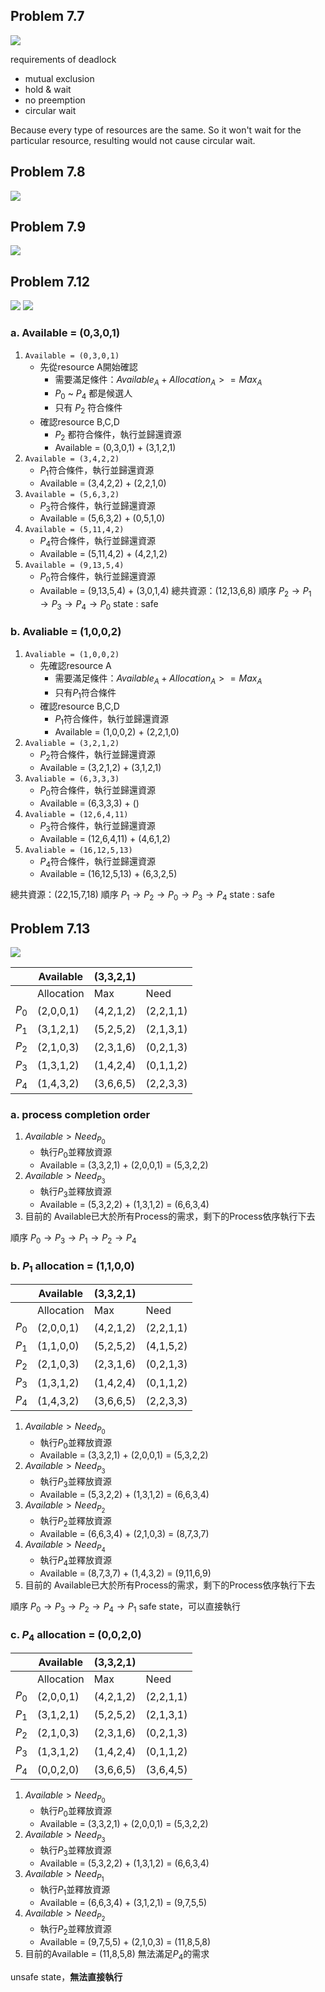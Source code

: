 ## Problem 7.7
![](https://i.imgur.com/7x3Z9FG.png)

requirements of deadlock
* mutual exclusion
* hold & wait
* no preemption
* circular wait

Because every type of resources are the same.
So it won't wait for the particular resource, resulting would not cause circular wait.

## Problem 7.8
![](https://i.imgur.com/QXRMywd.png)

## Problem 7.9
![](https://i.imgur.com/qO8JL4i.png)

## Problem 7.12
![](https://i.imgur.com/mXCTIX2.png)
![](https://i.imgur.com/TW6AfC4.png)

### a. Available = (0,3,0,1)
1. `Available = (0,3,0,1)`
	* 先從resource A開始確認
		* 需要滿足條件：$Available_A + Allocation_A >= Max_A$
		* $P_0$ ~ $P_4$ 都是候選人
		* 只有 $P_2$ 符合條件
	* 確認resource B,C,D
		* $P_2$ 都符合條件，執行並歸還資源
		*  Available = (0,3,0,1) + (3,1,2,1)
2. `Available = (3,4,2,2)`
	* $P_1$符合條件，執行並歸還資源
	* Available = (3,4,2,2) + (2,2,1,0)
3. `Available = (5,6,3,2)`
	*  $P_3$符合條件，執行並歸還資源
	*  Available = (5,6,3,2) + (0,5,1,0)
4. `Available = (5,11,4,2)`
	* $P_4$符合條件，執行並歸還資源
	*  Available = (5,11,4,2) + (4,2,1,2)
5. `Available = (9,13,5,4)`
	* $P_0$符合條件，執行並歸還資源
	*  Available = (9,13,5,4) + (3,0,1,4)
總共資源：(12,13,6,8)
順序 $P_2 \rightarrow P_1 \rightarrow P_3 \rightarrow P_4 \rightarrow P_0$
state : safe

### b. Avaliable = (1,0,0,2)
1. `Avaliable = (1,0,0,2)`
	* 先確認resource A
		* 需要滿足條件：$Available_A + Allocation_A >= Max_A$
		* 只有$P_1$符合條件
	* 確認resource B,C,D
		* $P_1$符合條件，執行並歸還資源
		* Available =  (1,0,0,2) + (2,2,1,0)
2. `Avaliable = (3,2,1,2)`
	* $P_2$符合條件，執行並歸還資源
	*  Available =  (3,2,1,2) + (3,1,2,1)
3. `Avaliable = (6,3,3,3)`
	* $P_0$符合條件，執行並歸還資源
	*  Available =  (6,3,3,3) + ()
4. `Avaliable = (12,6,4,11)`
	* $P_3$符合條件，執行並歸還資源
	*  Available = (12,6,4,11) + (4,6,1,2)
5. `Avaliable = (16,12,5,13)`
	* $P_4$符合條件，執行並歸還資源
	*  Available = (16,12,5,13) + (6,3,2,5)

總共資源：(22,15,7,18)
順序 $P_1 \rightarrow P_2 \rightarrow P_0 \rightarrow P_3 \rightarrow P_4$
state : safe

## Problem 7.13
![](https://i.imgur.com/EeUlJUA.png)

|       | Available  | (3,3,2,1) |           |
| ----- | ---------- | --------- | --------- |
|       | Allocation | Max       | Need      |
| $P_0$ | (2,0,0,1)  | (4,2,1,2) | (2,2,1,1) |
| $P_1$ | (3,1,2,1)  | (5,2,5,2) | (2,1,3,1) |
| $P_2$ | (2,1,0,3)  | (2,3,1,6) | (0,2,1,3) |
| $P_3$ | (1,3,1,2)  | (1,4,2,4) | (0,1,1,2) |
| $P_4$ | (1,4,3,2)  | (3,6,6,5) | (2,2,3,3) |

### a. process completion order

1. $Available>Need_{P_0}$
	* 執行$P_0$並釋放資源
	* Available = (3,3,2,1) + (2,0,0,1) = (5,3,2,2)
1. $Available>Need_{P_3}$
	* 執行$P_3$並釋放資源
	* Available = (5,3,2,2) + (1,3,1,2) = (6,6,3,4)
3. 目前的 Available已大於所有Process的需求，剩下的Process依序執行下去

順序 $P_0 \rightarrow P_3 \rightarrow P_1 \rightarrow P_2 \rightarrow P_4$

### b. $P_1$ allocation = (1,1,0,0)

|       | Available  | (3,3,2,1) |           |
| ----- | ---------- | --------- | --------- |
|       | Allocation | Max       | Need      |
| $P_0$ | (2,0,0,1)  | (4,2,1,2) | (2,2,1,1) |
| $P_1$ | (1,1,0,0)  | (5,2,5,2) | (4,1,5,2) |
| $P_2$ | (2,1,0,3)  | (2,3,1,6) | (0,2,1,3) |
| $P_3$ | (1,3,1,2)  | (1,4,2,4) | (0,1,1,2) |
| $P_4$ | (1,4,3,2)  | (3,6,6,5) | (2,2,3,3) |

1. $Available>Need_{P_0}$
	* 執行$P_0$並釋放資源
	* Available = (3,3,2,1) + (2,0,0,1) = (5,3,2,2)
2. $Available>Need_{P_3}$
	* 執行$P_3$並釋放資源
	* Available = (5,3,2,2) + (1,3,1,2) = (6,6,3,4)
3. $Available>Need_{P_2}$
	* 執行$P_2$並釋放資源
	* Available = (6,6,3,4) + (2,1,0,3) = (8,7,3,7)
4. $Available>Need_{P_4}$
	* 執行$P_4$並釋放資源
	* Available = (8,7,3,7) + (1,4,3,2) = (9,11,6,9)
5. 目前的 Available已大於所有Process的需求，剩下的Process依序執行下去

順序 $P_0 \rightarrow P_3 \rightarrow P_2 \rightarrow P_4 \rightarrow P_1$
safe state，可以直接執行

### c. $P_4$ allocation = (0,0,2,0)

|       | Available  | (3,3,2,1) |           |
| ----- | ---------- | --------- | --------- |
|       | Allocation | Max       | Need      |
| $P_0$ | (2,0,0,1)  | (4,2,1,2) | (2,2,1,1) |
| $P_1$ | (3,1,2,1)  | (5,2,5,2) | (2,1,3,1) |
| $P_2$ | (2,1,0,3)  | (2,3,1,6) | (0,2,1,3) |
| $P_3$ | (1,3,1,2)  | (1,4,2,4) | (0,1,1,2) |
| $P_4$ | (0,0,2,0)  | (3,6,6,5) | (3,6,4,5) |

1. $Available>Need_{P_0}$
	* 執行$P_0$並釋放資源
	* Available = (3,3,2,1) + (2,0,0,1) = (5,3,2,2)
2. $Available>Need_{P_3}$
	* 執行$P_3$並釋放資源
	* Available = (5,3,2,2) + (1,3,1,2) = (6,6,3,4)
3. $Available>Need_{P_1}$
	* 執行$P_1$並釋放資源
	* Available =  (6,6,3,4) + (3,1,2,1) = (9,7,5,5)
3. $Available>Need_{P_2}$
	* 執行$P_2$並釋放資源
	* Available = (9,7,5,5) + (2,1,0,3) = (11,8,5,8)
4. 目前的Available = (11,8,5,8) 無法滿足$P_4$的需求

unsafe state，**無法直接執行**
